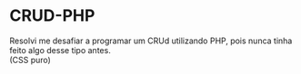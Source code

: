 # CRUD-PHP

Resolvi me desafiar a programar um CRUd utilizando PHP, pois nunca tinha feito algo desse tipo antes. <br>
(CSS puro)
